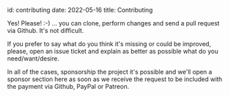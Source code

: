 id: contributing
date: 2022-05-16
title: Contributing

Yes! Please! :-) ... you can clone, perform changes and send a pull request via Github. It's not difficult.

If you prefer to say what do you think it's missing or could be improved, please, open an issue ticket and explain as better as possible what do you need/want/desire.

In all of the cases, sponsorship the project it's possible and we'll open a sponsor section here as soon as we receive the request to be included with the payment via Github, PayPal or Patreon.
